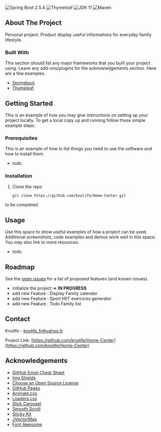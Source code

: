 <!-- PROJECT SHIELDS -->
<!--
*** I'm using markdown "reference style" links for readability.
*** Reference links are enclosed in brackets [ ] instead of parentheses ( ).
*** See the bottom of this document for the declaration of the reference variables
*** for contributors-url, forks-url, etc. This is an optional, concise syntax you may use.
*** https://www.markdownguide.org/basic-syntax/#reference-style-links
-->

![Spring Boot 2.5.4](https://img.shields.io/badge/Spring%20Boot-2.5.4-brightgreen.svg)
![Thymeleaf](https://img.shields.io/badge/Thymeleaf-3.0.12-redorange.svg)
![JDK 11](https://img.shields.io/badge/JDK-11-brightblue.svg)
![Maven](https://img.shields.io/badge/Maven-3.8.1-redorange.svg)


<!-- ABOUT THE PROJECT -->
## About The Project
Personal project.
Product display useful informations for everyday family lifestyle.

### Built With

This section should list any major frameworks that you built your project using. Leave any add-ons/plugins for the acknowledgements section. Here are a few examples.
* [Springboot](https://spring.io/projects/spring-boot)
* [Thymeleaf](https://www.thymeleaf.org/)


<!-- GETTING STARTED -->
## Getting Started

This is an example of how you may give instructions on setting up your project locally.
To get a local copy up and running follow these simple example steps.

### Prerequisites

This is an example of how to list things you need to use the software and how to install them.

* todo

### Installation

1. Clone the repo
   ```sh
   git clone https://github.com/knolife/Home-Center.git
   ```
to be completed

<!-- USAGE EXAMPLES -->
## Usage

Use this space to show useful examples of how a project can be used. Additional screenshots, code examples and demos work well in this space. You may also link to more resources.

* todo



<!-- ROADMAP -->
## Roadmap

See the [open issues](https://github.com/knolife/Home-Center/issues) for a list of proposed features (and known issues).

* initialize the project => <b>IN PROGRESS</b>
* add new Feature : Display Family calender
* add new Feature : Sport HIIT exercices generator 
* add new Feature : Todo Family list

<!-- CONTACT -->
## Contact

Knolife - knolife_fr@yahoo.fr

Project Link: [https://github.com/knolife/Home-Center](https://github.com/knolife/Home-Center)



<!-- ACKNOWLEDGEMENTS -->
## Acknowledgements
* [GitHub Emoji Cheat Sheet](https://www.webpagefx.com/tools/emoji-cheat-sheet)
* [Img Shields](https://shields.io)
* [Choose an Open Source License](https://choosealicense.com)
* [GitHub Pages](https://pages.github.com)
* [Animate.css](https://daneden.github.io/animate.css)
* [Loaders.css](https://connoratherton.com/loaders)
* [Slick Carousel](https://kenwheeler.github.io/slick)
* [Smooth Scroll](https://github.com/cferdinandi/smooth-scroll)
* [Sticky Kit](http://leafo.net/sticky-kit)
* [JVectorMap](http://jvectormap.com)
* [Font Awesome](https://fontawesome.com)
